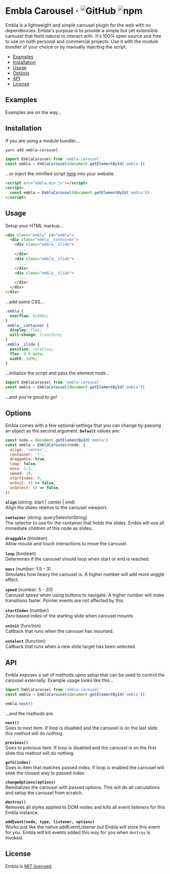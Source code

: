 # Embla Carousel &middot; ![GitHub](https://img.shields.io/github/license/davidcetinkaya/embla-carousel.svg?color=blue) ![npm](https://img.shields.io/npm/v/embla-carousel.svg)

Embla is a lightweight and simple carousel plugin for the web with no dependencies. Embla's purpose is to provide a simple but yet extensible carousel that feels natural to interact with. It's 100% open source and free to use on both personal and commercial projects. Use it with the module bundler of your choice or by manually injecting the script.

- [Examples](#examples)
- [Installation](#installation)
- [Usage](#usage)
- [Options](#options)
- [API](#api)
- [License](#license)

## Examples

Examples are on the way...

## Installation

If you are using a module bundler...

```bash
yarn add embla-carousel
```

```javascript
import EmblaCarousel from 'embla-carousel'
const embla = EmblaCarousel(document.getElementById('embla'))
```

...or inject the minified script [here](https://raw.githubusercontent.com/davidcetinkaya/embla-carousel/master/sandbox/index.js) into your website.

```html
<script src="embla.min.js"></script>
<script>
  const embla = EmblaCarousel(document.getElementById('embla'))
</script>
```

## Usage

Setup your HTML markup...

```html
<div class="embla" id="embla">
  <div class="embla__container">
    <div class="embla__slide">
      ...
    </div>
    <div class="embla__slide">
      ...
    </div>
    <div class="embla__slide">
      ...
    </div>
  </div>
</div>
```

...add some CSS...

```css
.embla {
  overflow: hidden;
}
.embla__container {
  display: flex;
  will-change: transform;
}
.embla__slide {
  position: relative;
  flex: 0 0 auto;
  width: 100%;
}
```

...initialize the script and pass the element node...

```javascript
import EmblaCarousel from 'embla-carousel'
const embla = EmblaCarousel(document.getElementById('embla'))
```

...and you're good to go!

## Options

Embla comes with a few optional settings that you can change by passing an object as the second argument. **`Default`** values are:

```javascript
const node = document.getElementById('embla')
const embla = EmblaCarousel(node, {
  align: 'center',
  container: '*',
  draggable: true,
  loop: false,
  mass: 1.5,
  speed: 10,
  startIndex: 0,
  onInit: () => false,
  onSelect: () => false,
})
```

**`align`** (string: start | center | end)  
Align the slides relative to the carousel viewport.

**`container`** (string: querySelectorString)  
The selector to use for the container that holds the slides. Embla will use all immediate children of this node as slides.

**`draggable`** (boolean)  
Allow mouse and touch interactions to move the carousel.

**`loop`** (boolean)  
Determines if the carousel should loop when start or end is reached.

**`mass`** (number: 1.5 - 3)  
Simulates how heavy the carousel is. A higher number will add more wiggle effect.

**`speed`** (number: 5 - 20)  
Carousel speed when using buttons to navigate. A higher number will make transitions faster. Pointer events are not affected by this.

**`startIndex`** (number)  
Zero based index of the starting slide when carousel mounts.

**`onInit`** (function)  
Callback that runs when the carousel has mounted.

**`onSelect`** (function)  
Callback that runs when a new slide target has been selected.

## API

Embla exposes a set of methods upon setup that can be used to control the carousel externally. Example usage looks like this...

```javascript
import EmblaCarousel from 'embla-carousel'
const embla = EmblaCarousel(document.getElementById('embla'))

embla.next()
```

...and the methods are:

**`next()`**  
Goes to next item. If loop is disabled and the carousel is on the last slide this method will do nothing.

**`previous()`**  
Goes to previous item. If loop is disabled and the carousel is on the first slide this method will do nothing.

**`goTo(index)`**  
Goes to item that matches passed index. If loop is enabled the carousel will seek the closest way to passed index.

**`changeOptions(options)`**  
Reinitializes the carousel with passed options. This will do all calculations and setup the carousel from scratch.

**`destroy()`**  
Removes all styles applied to DOM nodes and kills all event listeners for this Embla instance.

**`addEvent(node, type, listener, options)`**  
Works just like the native addEventListener but Embla will store this event for you. Embla will kill events added this way for you when `destroy` is invoked.

## License

Embla is [MIT licensed](./LICENSE).
